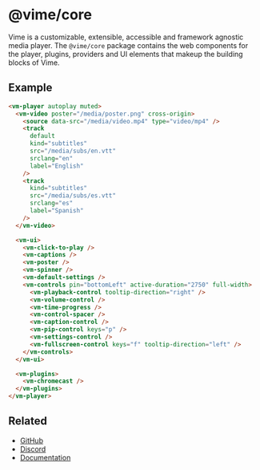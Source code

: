 # @vime/core

Vime is a customizable, extensible, accessible and framework agnostic media player. The `@vime/core` 
package contains the web components for the player, plugins, providers and UI elements that makeup 
the building blocks of Vime.

## Example

```html
<vm-player autoplay muted>
  <vm-video poster="/media/poster.png" cross-origin>
    <source data-src="/media/video.mp4" type="video/mp4" />
    <track
      default
      kind="subtitles"
      src="/media/subs/en.vtt"
      srclang="en"
      label="English"
    />
    <track
      kind="subtitles"
      src="/media/subs/es.vtt"
      srclang="es"
      label="Spanish"
    />
  </vm-video>

  <vm-ui>
    <vm-click-to-play />
    <vm-captions />
    <vm-poster />
    <vm-spinner />
    <vm-default-settings />
    <vm-controls pin="bottomLeft" active-duration="2750" full-width>
      <vm-playback-control tooltip-direction="right" />
      <vm-volume-control />
      <vm-time-progress />
      <vm-control-spacer />
      <vm-caption-control />
      <vm-pip-control keys="p" />
      <vm-settings-control />
      <vm-fullscreen-control keys="f" tooltip-direction="left" />
    </vm-controls>
  </vm-ui>

  <vm-plugins>
    <vm-chromecast />
  </vm-plugins>
</vm-player>
```

## Related

- [GitHub](https://github.com/vime-js/vime)
- [Discord](https://discord.gg/feZ6cAE)
- [Documentation](https://vimejs.com)
